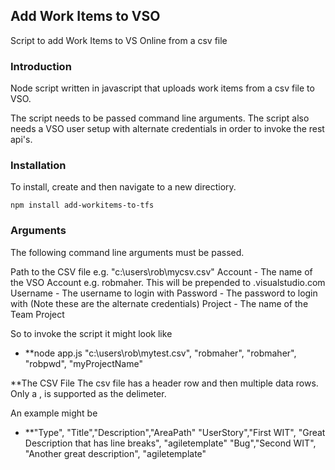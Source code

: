 ﻿## Add Work Items to VSO
Script to add Work Items to VS Online from a csv file

### Introduction

Node script written in javascript that uploads work items from a csv file to VSO.

The script needs to be passed command line arguments.  The script also needs a VSO user setup with alternate credentials in order to invoke the rest api's.

### Installation

To install, create and then navigate to a new directiory.

```
npm install add-workitems-to-tfs
```

### Arguments
The following command line arguments must be passed.

Path to the CSV file e.g. "c:\users\rob\mycsv.csv"
Account - The name of the VSO Account e.g. robmaher.  This will be prepended to .visualstudio.com
Username - The username to login with
Password - The password to login with (Note these are the alternate credentials)
Project - The name of the Team Project

So to invoke the script it might look like

+ **node app.js "c:\users\rob\mytest.csv", "robmaher", "robmaher", "robpwd", "myProjectName"

**The CSV File
The csv file has a header row and then multiple data rows.  Only a , is supported as the delimeter.

An example might be

+ **"Type", "Title","Description","AreaPath"
"UserStory","First WIT", "Great Description
that has line breaks", "agiletemplate"
"Bug","Second WIT", "Another great description", "agiletemplate"

